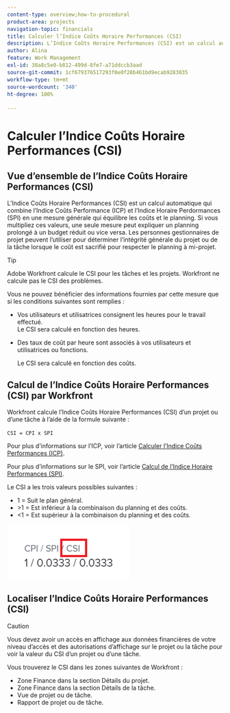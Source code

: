 ```yaml
---
content-type: overview;how-to-procedural
product-area: projects
navigation-topic: financials
title: Calculer l’Indice Coûts Horaire Performances (CSI)
description: L’Indice Coûts Horaire Performances (CSI) est un calcul automatique qui combine l’Indice Coûts Performance (ICP) et l’Indice Horaire Perdormances (SPI) en une mesure générale qui équilibre les coûts et le planning.
author: Alina
feature: Work Management
exl-id: 38a8c5e0-b812-499d-8fe7-a71ddccb3aad
source-git-commit: 1cf679376517293f0e0f28b461bd9ecab9283035
workflow-type: tm+mt
source-wordcount: '340'
ht-degree: 100%

---
```


# Calculer l’Indice Coûts Horaire Performances (CSI)

<!--
<p data-mc-conditions="QuicksilverOrClassic.Draft mode">(NOTE: Linked to the product. Do not change link.) </p>
-->

## Vue d’ensemble de l’Indice Coûts Horaire Performances (CSI)

L’Indice Coûts Horaire Performances (CSI) est un calcul automatique qui combine l’Indice Coûts Performance (ICP) et l’Indice Horaire Perdormances (SPI) en une mesure générale qui équilibre les coûts et le planning. Si vous multipliez ces valeurs, une seule mesure peut expliquer un planning prolongé à un budget réduit ou vice versa. Les personnes gestionnaires de projet peuvent l’utiliser pour déterminer l’intégrité générale du projet ou de la tâche lorsque le coût est sacrifié pour respecter le planning à mi-projet.

>[!TIP]
>
>Adobe Workfront calcule le CSI pour les tâches et les projets. Workfront ne calcule pas le CSI des problèmes.

Vous ne pouvez bénéficier des informations fournies par cette mesure que si les conditions suivantes sont remplies :

* Vos utilisateurs et utilisatrices consignent les heures pour le travail effectué.\
  Le CSI sera calculé en fonction des heures.
* Des taux de coût par heure sont associés à vos utilisateurs et utilisatrices ou fonctions. 

  Le CSI sera calculé en fonction des coûts.

## Calcul de l’Indice Coûts Horaire Performances (CSI) par Workfront

Workfront calcule l’Indice Coûts Horaire Performances (CSI) d’un projet ou d’une tâche à l’aide de la formule suivante :

`CSI = CPI x SPI`

Pour plus d’informations sur l’ICP, voir l’article [Calculer l’Indice Coûts Performances (ICP)](../../../manage-work/projects/project-finances/calculate-cpi.md).

Pour plus d’informations sur le SPI, voir l’article [Calcul de l’Indice Horaire Performances (SPI)](../../../manage-work/projects/project-finances/calculate-spi.md).

Le CSI a les trois valeurs possibles suivantes :

* 1 = Suit le plan général.
* \>1 = Est inférieur à la combinaison du planning et des coûts.
* &lt;1 = Est supérieur à la combinaison du planning et des coûts.

![](assets/csi-highlighted.png)

## Localiser l’Indice Coûts Horaire Performances (CSI)

>[!CAUTION]
>
>Vous devez avoir un accès en affichage aux données financières de votre niveau d’accès et des autorisations d’affichage sur le projet ou la tâche pour voir la valeur du CSI d’un projet ou d’une tâche.

Vous trouverez le CSI dans les zones suivantes de Workfront :

* Zone Finance dans la section Détails du projet.
* Zone Finance dans la section Détails de la tâche.
* Vue de projet ou de tâche.
* Rapport de projet ou de tâche.
